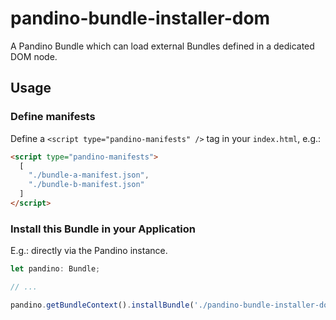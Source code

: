# pandino-bundle-installer-dom

A Pandino Bundle which can load external Bundles defined in a dedicated DOM node.

## Usage

### Define manifests
Define a `<script type="pandino-manifests" />` tag in your `index.html`, e.g.:

```html
<script type="pandino-manifests">
  [
    "./bundle-a-manifest.json",
    "./bundle-b-manifest.json"
  ]
</script>
```

### Install this Bundle in your Application

E.g.: directly via the Pandino instance.

```javascript
let pandino: Bundle;

// ...

pandino.getBundleContext().installBundle('./pandino-bundle-installer-dom-manifest.json');
```
